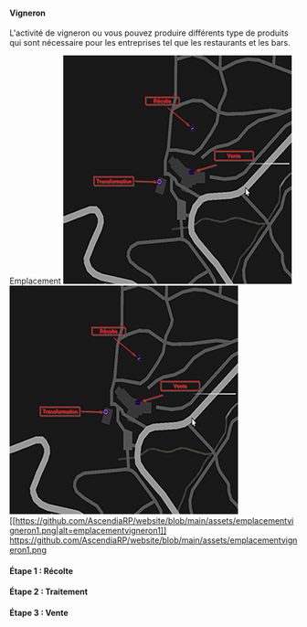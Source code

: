#### **Vigneron**
L'activité de vigneron ou vous pouvez produire différents type de produits qui sont nécessaire pour les entreprises tel que les restaurants et les bars. 

Emplacement
![Emplacement Vigneron](/assets/emplacementvigneron1.png)
![Emplacement Vigneron](https://github.com/AscendiaRP/website/blob/main/assets/emplacementvigneron1.png)
[[https://github.com/AscendiaRP/website/blob/main/assets/emplacementvigneron1.png|alt=emplacementvigneron1]]
https://github.com/AscendiaRP/website/blob/main/assets/emplacementvigneron1.png

#### **Étape 1 : Récolte**

#### **Étape 2 : Traitement**



#### **Étape 3 : Vente**


